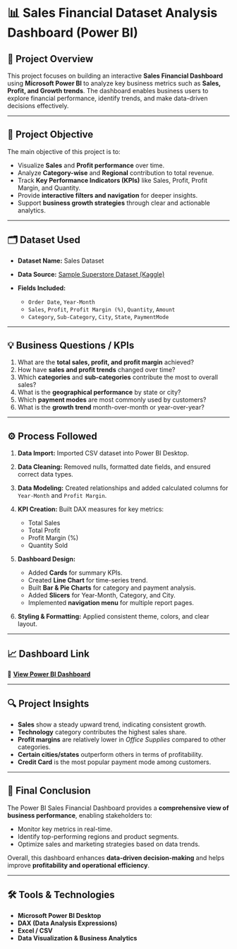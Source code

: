 # 📊 Sales Financial Dataset Analysis Dashboard (Power BI)

## 🧭 **Project Overview**

This project focuses on building an interactive **Sales Financial Dashboard** using **Microsoft Power BI** to analyze key business metrics such as **Sales, Profit, and Growth trends**.
The dashboard enables business users to explore financial performance, identify trends, and make data-driven decisions effectively.

---

## 🎯 **Project Objective**

The main objective of this project is to:

* Visualize **Sales** and **Profit performance** over time.
* Analyze **Category-wise** and **Regional** contribution to total revenue.
* Track **Key Performance Indicators (KPIs)** like Sales, Profit, Profit Margin, and Quantity.
* Provide **interactive filters and navigation** for deeper insights.
* Support **business growth strategies** through clear and actionable analytics.

---

## 🗂️ **Dataset Used**

* **Dataset Name:** Sales Dataset
* **Data Source:** [Sample Superstore Dataset (Kaggle)](https://github.com/Debabrataswain3/SALES-FINANCIAL-DATASET-ANALYSIS/blob/main/Sales%20Dataset.csv)
* **Fields Included:**

  * `Order Date`, `Year-Month`
  * `Sales`, `Profit`, `Profit Margin (%)`, `Quantity`, `Amount`
  * `Category`, `Sub-Category`, `City`, `State`, `PaymentMode`

---

## 💡 **Business Questions / KPIs**

1. What are the **total sales, profit, and profit margin** achieved?
2. How have **sales and profit trends** changed over time?
3. Which **categories** and **sub-categories** contribute the most to overall sales?
4. What is the **geographical performance** by state or city?
5. Which **payment modes** are most commonly used by customers?
6. What is the **growth trend** month-over-month or year-over-year?

---

## ⚙️ **Process Followed**

1. **Data Import:** Imported CSV dataset into Power BI Desktop.
2. **Data Cleaning:** Removed nulls, formatted date fields, and ensured correct data types.
3. **Data Modeling:** Created relationships and added calculated columns for `Year-Month` and `Profit Margin`.
4. **KPI Creation:** Built DAX measures for key metrics:

   * Total Sales
   * Total Profit
   * Profit Margin (%)
   * Quantity Sold
5. **Dashboard Design:**

   * Added **Cards** for summary KPIs.
   * Created **Line Chart** for time-series trend.
   * Built **Bar & Pie Charts** for category and payment analysis.
   * Added **Slicers** for Year-Month, Category, and City.
   * Implemented **navigation menu** for multiple report pages.
6. **Styling & Formatting:** Applied consistent theme, colors, and clear layout.

---

## 📈 **Dashboard Link**

🔗 **[View Power BI Dashboard](C:\Users\WELCOME\Pictures\Screenshots)**

---

## 🔍 **Project Insights**

* **Sales** show a steady upward trend, indicating consistent growth.
* **Technology** category contributes the highest sales share.
* **Profit margins** are relatively lower in *Office Supplies* compared to other categories.
* **Certain cities/states** outperform others in terms of profitability.
* **Credit Card** is the most popular payment mode among customers.

---

## 🧾 **Final Conclusion**

The Power BI Sales Financial Dashboard provides a **comprehensive view of business performance**, enabling stakeholders to:

* Monitor key metrics in real-time.
* Identify top-performing regions and product segments.
* Optimize sales and marketing strategies based on data trends.

Overall, this dashboard enhances **data-driven decision-making** and helps improve **profitability and operational efficiency**.

---

## 🛠️ **Tools & Technologies**

* **Microsoft Power BI Desktop**
* **DAX (Data Analysis Expressions)**
* **Excel / CSV**
* **Data Visualization & Business Analytics**
